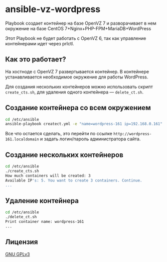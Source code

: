 ansible-vz-wordpress
====================
Playbook создает контейнер на базе OpenVZ 7 и разворачивает в нем окружение на базе CentOS 7+Nginx+PHP-FPM+MariaDB+WordPress

Этот Playbook не будет работать с OpenVZ 6, так как управление контейнерами идет через prlctl.

Как это работает?
-----------------
На хостноде с OpenVZ 7 развертывается контейнер.
В контейнере устанавливается необходимое окружение для работы WordPress.

Для создания нескольких контейнеров можно использовать скрипт `create_cts.sh`, для удаления одного контейнера — `delete_ct.sh`.

Создание контейнера со всем окружением
--------------------------------------
```bash
cd /etc/ansible
ansible-playbook createct.yml -e "name=wordpress-161 ip=192.168.0.161"
```
Все что остается сделать, это перейти по ссылке `http://wordpress-161.localdomain` и задать логин/пароль администратора сайта.

Создание нескольких контейнеров
-------------------------------
```bash
cd /etc/ansible
./create_cts.sh
How much containers will be created: 3
Available IP's: 5. You want to create 3 containers. Continue.
...
```

Удаление контейнера
-------------------
```bash
cd /etc/ansible
./delete_ct.sh
Print container name: wordpress-161
...
```

Лицензия
--------
[GNU GPLv3](http://www.gnu.org/licenses/gpl)
